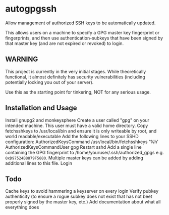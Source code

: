 # autogpgssh
Allow management of authorized SSH keys to be automatically updated.

This allows users on a machine to specify a GPG master key fingerprint or fingerprints, and then use authentication-subkeys that have been signed by that master key (and are not expired or revoked) to login.

## WARNING
This project is currently in the very initial stages. While theoretically functional, it almost definitely has security vulnerabilities (including potentially locking you out of your server).

Use this as the starting point for tinkering, NOT for any serious usage.

## Installation and Usage

Install gnupg2 and monkeysphere
Create a user called "gpg" on your intended machine. This user must have a valid home directory.
Copy fetchsshkeys to /usr/local/bin and ensure it is only writeable by root, and world readable/executable
Add the following lines to your SSHD configuration:
    AuthorizedKeysCommand /usr/local/bin/fetchsshkeys '%h'
    AuthorizedKeysCommandUser gpg
Restart sshd
Add a single line containing the GPG fingerprint to /home/youruser/.ssh/authorized_gpgs e.g. `0xD97524B8879F5880`. Multiple master keys can be added by adding additional lines to this file.
Login

## Todo

Cache keys to avoid hammering a keyserver on every login
Verify pubkey authenticity (to ensure a rogue subkey does not exist that has not beet properly signed by the master key, etc.)
Add documentation about what all everything does
